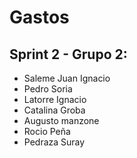 # Gastos
## Sprint 2 - Grupo 2:
- Saleme Juan Ignacio
- Pedro Soria 
- Latorre Ignacio 
- Catalina Groba 
- Augusto manzone 
- Rocio Peña 
- Pedraza Suray
